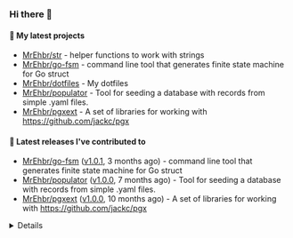 ### Hi there 👋

#### 🌱 My latest projects

- [MrEhbr/str](https://github.com/MrEhbr/str) - helper functions to work with strings
- [MrEhbr/go-fsm](https://github.com/MrEhbr/go-fsm) - command line tool that generates finite state machine for Go struct
- [MrEhbr/dotfiles](https://github.com/MrEhbr/dotfiles) - My dotfiles
- [MrEhbr/populator](https://github.com/MrEhbr/populator) - Tool for seeding a database with records from simple .yaml files.
- [MrEhbr/pgxext](https://github.com/MrEhbr/pgxext) - A set of libraries for working with https://github.com/jackc/pgx

#### 🔭 Latest releases I've contributed to

- [MrEhbr/go-fsm](https://github.com/MrEhbr/go-fsm) ([v1.0.1](https://github.com/MrEhbr/go-fsm/releases/tag/v1.0.1), 3 months ago) - command line tool that generates finite state machine for Go struct
- [MrEhbr/populator](https://github.com/MrEhbr/populator) ([v1.0.0](https://github.com/MrEhbr/populator/releases/tag/v1.0.0), 7 months ago) - Tool for seeding a database with records from simple .yaml files.
- [MrEhbr/pgxext](https://github.com/MrEhbr/pgxext) ([v1.0.0](https://github.com/MrEhbr/pgxext/releases/tag/v1.0.0), 10 months ago) - A set of libraries for working with https://github.com/jackc/pgx

<details>


  <h4>⭐ Recent Stars</h4>
  <ul>
  
  <li><a href="https://github.com/wailsapp/wails">wailsapp/wails</a> - Create beautiful applications using Go (1 month ago)</li>
  <li><a href="https://github.com/felixge/benchmore">felixge/benchmore</a> -  (6 months ago)</li>
  <li><a href="https://github.com/pure-fish/pure">pure-fish/pure</a> - Pretty, minimal, and fast prompt for Fish shell inspired by sindresorhus/pure (7 months ago)</li>
  <li><a href="https://github.com/MrEhbr/populator">MrEhbr/populator</a> - Tool for seeding a database with records from simple .yaml files. (7 months ago)</li>
  <li><a href="https://github.com/MrEhbr/pgxext">MrEhbr/pgxext</a> - A set of libraries for working with https://github.com/jackc/pgx (8 months ago)</li>
  <li><a href="https://github.com/cristalhq/aconfig">cristalhq/aconfig</a> - Simple, useful and opinionated config loader. (8 months ago)</li>
  <li><a href="https://github.com/auxten/postgresql-parser">auxten/postgresql-parser</a> - Pure Golang PostgreSQL (SQL:2011, SQL:2008, SQL:2003, SQL:1999, and SQL-92 Standard) Parser (1 year ago)</li>
  <li><a href="https://github.com/commitizen/cz-cli">commitizen/cz-cli</a> - The commitizen command line utility. #BlackLivesMatter (2 years ago)</li>
  <li><a href="https://github.com/charmbracelet/bubbletea">charmbracelet/bubbletea</a> - A powerful little TUI framework 🏗 (2 years ago)</li>
  <li><a href="https://github.com/matryer/is">matryer/is</a> - Professional lightweight testing mini-framework for Go. (2 years ago)</li>
  </ul>

  
  <h4>👯 Check out some of my recent followers</h4>
  <ul>
  
  <li><a href="https://github.com/Deprecator">Deprecator</a></li>
  </ul>

  <h4>💬 Feedback</h4>

  <p>
    If you use one of my projects, I'd love to hear from you!
    Don't be shy and let me know what you liked and what needs being improved.
    Got an issue? Open a ticket, I don't bite and will try my best to help!
  </p>

  <h4>📫 How to reach me</h4>
  <ul>
    <li>Twitter: <a href="https://twitter.com/mr_ehbr">https://twitter.com/mr_ehbr</a></li>
  </ul>

  <hr />

  <img src="https://github-readme-stats.vercel.app/api?username=MrEhbr&count_private=true&show_icons=true&theme=dracula"/>
</details>